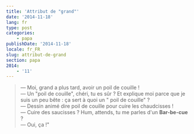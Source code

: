 ```yaml
---
title: 'Attribut de "grand"'
date: '2014-11-18'
lang: fr
type: post
categories:
    - papa
publishDate: '2014-11-18'
locale: fr_FR
slug: attribut-de-grand
section: papa
2014:
    - '11'
---
```


> — Moi, grand a plus tard, avoir un poil de couille !  
> — Un "poil de couille", chéri, tu es sûr ? Et explique moi parce que je suis un peu bête : ça sert à quoi un " poil de couille" ?  
> — Dessin animé dire poil de couille pour cuire les chaudcisses !  
> — Cuire des saucisses ? Hum, attends, tu me parles d'un **Bar-be-cue** ?  
> — Oui, ça !"

